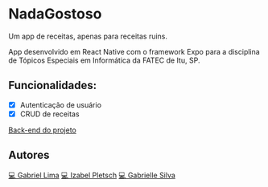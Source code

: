 # NadaGostoso
Um app de receitas, apenas para receitas ruins.

App desenvolvido em React Native com o framework Expo para a disciplina de Tópicos Especiais em Informática da FATEC de Itu, SP.

## Funcionalidades:
- [x] Autenticação de usuário
- [x] CRUD de receitas

[Back-end do projeto](https://github.com/splorg/recipes-backend)

## Autores
[💻 Gabriel Lima](https://github.com/splorg)
[💻 Izabel Pletsch](https://github.com/izabelpletsch)
[💻 Gabrielle Silva](https://github.com/httpsGabrielle)